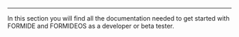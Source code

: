 ---
In this section you will find all the documentation needed to get started with FORMIDE and FORMIDEOS as a developer or beta tester.